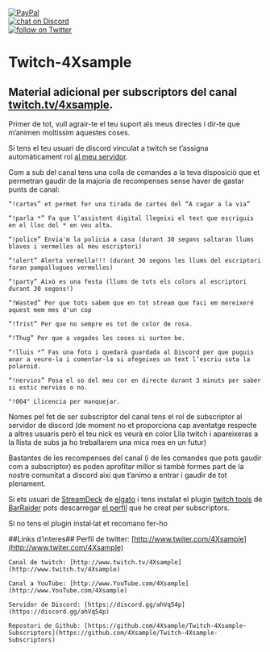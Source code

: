 <a href="https://www.paypal.com/donate/?hosted_button_id=EFVMSRHVBNJP4">
<img src="https://img.shields.io/badge/PayPal-00457C?style=for-the-badge&logo=paypal&logoColor=white" alt="PayPal"></a></br>

<a href="https://discord.gg/ahVq54p">
<img src="https://img.shields.io/discord/667340023829626920?logo=discord" alt="chat on Discord"></a></br>

<a href="https://twitter.com/4xsample/follow?screen_name=shields_io">
<img src="https://img.shields.io/twitter/follow/4xsample?style=social&logo=twitter" alt="follow on Twitter"></a>

# Twitch-4Xsample
## Material adicional per subscriptors del canal [twitch.tv/4xsample](http://www.twitch.tv/4Xsample).

Primer de tot, vull agrair-te el teu suport als meus directes i dir-te que m’animen moltissim aquestes coses.

Si tens el teu usuari de discord vinculat a twitch se t’assigna automàticament rol [al meu servidor](https://discord.gg/ahVq54p).

Com a sub del canal tens una colla de comandes a la teva disposició que et permetran gaudir de la majoria de recompenses sense haver de gastar punts de canal:

    “!cartes” et permet fer una tirada de cartes del “A cagar a la via”

    “!parla *” Fa que l’assistent digital llegeixi el text que escriguis en el lloc del * en veu alta.

    “!police” Envia'm la policia a casa (durant 30 segons saltaran llums blaves i vermelles al meu escriptori)

    “!alert” Alerta vermella!!! (durant 30 segons les llums del escriptori faran pampallugues vermelles)

    “!party” Això es una festa (llums de tots els colors al escriptori durant 30 segons!)

    “!Wasted” Per que tots sabem que en tot stream que faci em mereixeré aquest mem mes d'un cop

    “!Trist” Per que no sempre es tot de color de rosa.

    “!Thug” Per que a vegades les coses si surten be.

    “!lluis *” Fas una foto i quedarà guardada al Discord per que puguis anar a veure-la i comentar-la si afegeixes un text l’escriu sota la polaroid.

    “!nervios” Posa el so del meu cor en directe durant 3 minuts per saber si estic nerviós o no.

    "!004" Llicencia per manquejar.


Nomes pel fet de ser subscriptor del canal tens el rol de subscriptor al servidor de discord (de moment no et proporciona cap aventatge respecte a altres usuaris però el teu nick es veurà en color Lila twitch i apareixeras a la llista de subs ja ho treballarem una mica mes en un futur)

Bastantes de les recompenses del canal (i de les comandes que pots gaudir com a subscriptor) es poden aprofitar millor si tambè formes part de la nostre comunitat a discord aixi que t’animo a entrar i gaudir de tot plenament.

Si ets usuari de [StreamDeck](https://www.elgato.com/es/stream-deck) de [elgato](www.elgato.com) i tens instalat el plugin [twitch tools](https://github.com/BarRaider/streamdeck-chatpager) de [BarRaider](https://barraider.com) pots descarregar [el perfil](https://github.com/4Xsample/Twitch-4Xsample-Subscriptors/blob/main/Subs%204Xsample.streamDeckProfile) que he creat per subscriptors.

Si no tens el plugin instal·lat et recomano fer-ho

##Links d’interes##
    Perfil de twitter: [http://www.twiter.com/4Xsample](http://www.twiter.com/4Xsample)

    Canal de twitch: [http://www.twitch.tv/4Xsample](http://www.twitch.tv/4Xsample)

    Canal a YouTube: [http://www.YouTube.com/4Xsample](http://www.YouTube.com/4Xsample)

    Servidor de Discord: [https://discord.gg/ahVq54p](https://discord.gg/ahVq54p)

    Repostori de Github: [https://github.com/4Xsample/Twitch-4Xsample-Subscriptors](https://github.com/4Xsample/Twitch-4Xsample-Subscriptors)


